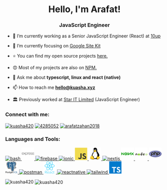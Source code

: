 <h1 align="center">Hello, I'm Arafat!</h1>
<h3 align="center">JavaScript Engineer</h3>

- 🔭 I’m currently working as a Senior JavaScript Engineer (React) at [10up](https://10up.com/about/#employee-arafat-zahan)

- 🌱 I’m currently focusing on [Google Site Kit](https://github.com/google/site-kit-wp)

- ⭐ You can find my open source projects [here.](https://github.com/kuasha420?tab=repositories)

- 😍 Most of my projects are also on [NPM.](https://www.npmjs.com/~kuasha420)

- 💬 Ask me about **typescript, linux and react (native)**

- 📫 How to reach me **hello@kuasha.xyz**

- 🏛️ Previously worked at [Star IT Limited](https://staritltd.com/) (JavaScript Engineer)

<h3 align="left">Connect with me:</h3>
<p align="left">
<a href="https://twitter.com/kuasha420" target="blank"><img align="center" src="https://cdn.jsdelivr.net/npm/simple-icons@3.0.1/icons/twitter.svg" alt="kuasha420" height="30" width="40" /></a>
<a href="https://stackoverflow.com/users/4285052" target="blank"><img align="center" src="https://cdn.jsdelivr.net/npm/simple-icons@3.0.1/icons/stackoverflow.svg" alt="4285052" height="30" width="40" /></a>
<a href="https://fb.com/arafatzahan2018" target="blank"><img align="center" src="https://cdn.jsdelivr.net/npm/simple-icons@3.0.1/icons/facebook.svg" alt="arafatzahan2018" height="30" width="40" /></a>
</p>

<h3 align="left">Languages and Tools:</h3>
<p align="left"> <a href="https://www.gnu.org/software/bash/" target="_blank"> <img src="https://www.vectorlogo.zone/logos/gnu_bash/gnu_bash-icon.svg" alt="bash" width="40" height="40"/> </a> <a href="https://expressjs.com" target="_blank"> <img src="https://raw.githubusercontent.com/devicons/devicon/master/icons/express/express-original-wordmark.svg" alt="express" width="40" height="40"/> </a> <a href="https://firebase.google.com/" target="_blank"> <img src="https://www.vectorlogo.zone/logos/firebase/firebase-icon.svg" alt="firebase" width="40" height="40"/> </a> <a href="https://ionicframework.com" target="_blank"> <img src="https://upload.wikimedia.org/wikipedia/commons/d/d1/Ionic_Logo.svg" alt="ionic" width="40" height="40"/> </a> <a href="https://developer.mozilla.org/en-US/docs/Web/JavaScript" target="_blank"> <img src="https://raw.githubusercontent.com/devicons/devicon/master/icons/javascript/javascript-original.svg" alt="javascript" width="40" height="40"/> </a> <a href="https://www.linux.org/" target="_blank"> <img src="https://raw.githubusercontent.com/devicons/devicon/master/icons/linux/linux-original.svg" alt="linux" width="40" height="40"/> </a> <a href="https://nextjs.org/" target="_blank"> <img src="https://cdn.worldvectorlogo.com/logos/nextjs-3.svg" alt="nextjs" width="40" height="40"/> </a> <a href="https://www.nginx.com" target="_blank"> <img src="https://raw.githubusercontent.com/devicons/devicon/master/icons/nginx/nginx-original.svg" alt="nginx" width="40" height="40"/> </a> <a href="https://nodejs.org" target="_blank"> <img src="https://raw.githubusercontent.com/devicons/devicon/master/icons/nodejs/nodejs-original-wordmark.svg" alt="nodejs" width="40" height="40"/> </a> <a href="https://www.php.net" target="_blank"> <img src="https://raw.githubusercontent.com/devicons/devicon/master/icons/php/php-original.svg" alt="php" width="40" height="40"/> </a> <a href="https://www.postgresql.org" target="_blank"> <img src="https://raw.githubusercontent.com/devicons/devicon/master/icons/postgresql/postgresql-original-wordmark.svg" alt="postgresql" width="40" height="40"/> </a> <a href="https://postman.com" target="_blank"> <img src="https://www.vectorlogo.zone/logos/getpostman/getpostman-icon.svg" alt="postman" width="40" height="40"/> </a> <a href="https://reactjs.org/" target="_blank"> <img src="https://raw.githubusercontent.com/devicons/devicon/master/icons/react/react-original-wordmark.svg" alt="react" width="40" height="40"/> </a> <a href="https://reactnative.dev/" target="_blank"> <img src="https://reactnative.dev/img/header_logo.svg" alt="reactnative" width="40" height="40"/> </a> <a href="https://tailwindcss.com/" target="_blank"> <img src="https://www.vectorlogo.zone/logos/tailwindcss/tailwindcss-icon.svg" alt="tailwind" width="40" height="40"/> </a> <a href="https://www.typescriptlang.org/" target="_blank"> <img src="https://raw.githubusercontent.com/devicons/devicon/master/icons/typescript/typescript-original.svg" alt="typescript" width="40" height="40"/> </a> </p>

<p><img align="left" src="https://github-readme-stats.vercel.app/api/top-langs?username=kuasha420&show_icons=true&theme=dark&locale=en&layout=compact" alt="kuasha420" /></p>

<p>&nbsp;<img align="center" src="https://github-readme-stats.vercel.app/api?username=kuasha420&show_icons=true&theme=dark&title_color=000000&locale=en" alt="kuasha420" /></p>

